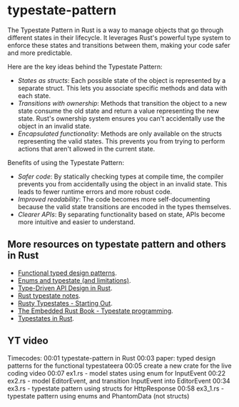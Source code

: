 # typestate-pattern

The Typestate Pattern in Rust is a way to manage objects that go through different states
in their lifecycle. It leverages Rust's powerful type system to enforce these states and
transitions between them, making your code safer and more predictable.

Here are the key ideas behind the Typestate Pattern:

- *States as structs*: Each possible state of the object is represented by a separate
  struct. This lets you associate specific methods and data with each state.
- *Transitions with ownership*: Methods that transition the object to a new state consume
  the old state and return a value representing the new state. Rust's ownership system
  ensures you can't accidentally use the object in an invalid state.
- *Encapsulated functionality*: Methods are only available on the structs representing the
  valid states. This prevents you from trying to perform actions that aren't allowed in
  the current state.

Benefits of using the Typestate Pattern:

- *Safer code*: By statically checking types at compile time, the compiler prevents you from
  accidentally using the object in an invalid state. This leads to fewer runtime errors
  and more robust code.
- *Improved readability*: The code becomes more self-documenting because the valid state
  transitions are encoded in the types themselves.
- *Clearer APIs*: By separating functionality based on state, APIs become more intuitive and
  easier to understand.

## More resources on typestate pattern and others in Rust

- [Functional typed design patterns](https://arxiv.org/pdf/2307.07069).
- [Enums and typestate (and limitations)](https://gemini.google.com/app/5bd7fed51858cb4d).
- [Type-Driven API Design in Rust](https://willcrichton.net/rust-api-type-patterns/typestate.html).
- [Rust typestate notes](https://ruk.si/notes/rust/typestate/).
- [Rusty Typestates - Starting Out](https://rustype.github.io/notes/notes/rust-typestate-series/rust-typestate-part-1).
- [The Embedded Rust Book - Typestate programming](https://docs.rust-embedded.org/book/static-guarantees/typestate-programming.html).
- [Typestates in Rust](https://yoric.github.io/post/rust-typestate/).

## YT video

Timecodes:
00:01 typestate-pattern in Rust
00:03 paper: typed design patterns for the functional typestateera
00:05 create a new crate for the live coding video
00:07 ex1.rs - model states using enum for InputEvent
00:22 ex2.rs - model EditorEvent, and transition InputEvent into EditorEvent
00:34 ex3.rs - typestate pattern using structs for HttpResponse
00:58 ex3_1.rs - typestate pattern using enums and PhantomData (not structs)

